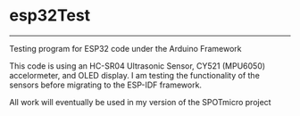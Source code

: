 # esp32Test
-----
Testing program for ESP32 code under the Arduino Framework

This code is using an HC-SR04 Ultrasonic Sensor, CY521 (MPU6050) accelormeter, and OLED display. I am testing
the functionality of the sensors before migrating to the ESP-IDF framework.

All work will eventually be used in my version of the SPOTmicro project
